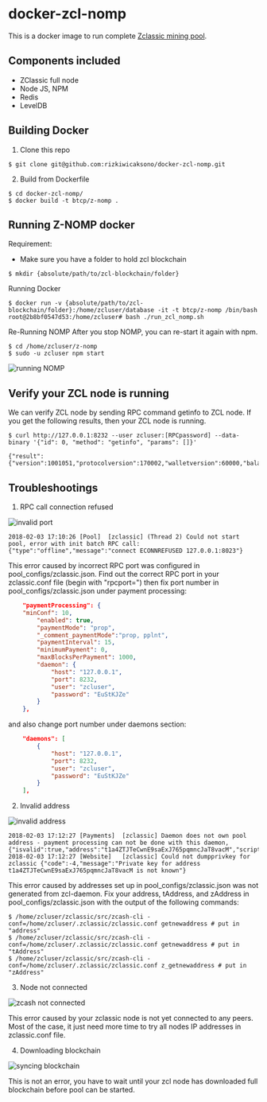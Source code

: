 # docker-zcl-nomp
This is a docker image to run complete [Zclassic mining pool](https://github.com/BTCP-community/z-nomp).

## Components included
* ZClassic full node
* Node JS, NPM
* Redis
* LevelDB

## Building Docker

1. Clone this repo
```
$ git clone git@github.com:rizkiwicaksono/docker-zcl-nomp.git
```

2. Build from Dockerfile
```
$ cd docker-zcl-nomp/
$ docker build -t btcp/z-nomp .
```


## Running Z-NOMP docker

Requirement:
* Make sure you have a folder to hold zcl blockchain
```
$ mkdir {absolute/path/to/zcl-blockchain/folder}
```

Running Docker

```
$ docker run -v {absolute/path/to/zcl-blockchain/folder}:/home/zcluser/database -it -t btcp/z-nomp /bin/bash
root@2b8bf0547d53:/home/zcluser# bash ./run_zcl_nomp.sh
```

Re-Running NOMP
After you stop NOMP, you can re-start it again with npm.
```
$ cd /home/zcluser/z-nomp
$ sudo -u zcluser npm start
```

![running NOMP](https://user-images.githubusercontent.com/4344115/35884568-fc28a574-0b3f-11e8-84d6-2b4fe2422e68.png)


## Verify your ZCL node is running
We can verify ZCL node by sending RPC command getinfo to ZCL node. If you get the following results, then your ZCL node is running.
```
$ curl http://127.0.0.1:8232 --user zcluser:[RPCpassword] --data-binary '{"id": 0, "method": "getinfo", "params": []}'

{"result":{"version":1001051,"protocolversion":170002,"walletversion":60000,"balance":0.00000000,"blocks":245515,"timeoffset":-6,"connections":8,"proxy":"","difficulty":1652238.118018669,"testnet":false,"keypoololdest":1517647133,"keypoolsize":101,"paytxfee":0.00000000,"relayfee":0.00000100,"errors":""},"error":null,"id":0}
```


## Troubleshootings

1. RPC call connection refused

![invalid port](https://user-images.githubusercontent.com/4344115/35867293-47fee076-0b0e-11e8-854a-2156b57175d5.png)
```
2018-02-03 17:10:26 [Pool]	[zclassic] (Thread 2) Could not start pool, error with init batch RPC call: {"type":"offline","message":"connect ECONNREFUSED 127.0.0.1:8023"}
```

This error caused by incorrect RPC port was configured in pool_configs/zclassic.json. Find out the correct RPC port in your zclassic.conf file (begin with "rpcport=") then fix port number in pool_configs/zclassic.json under payment processing:

```json
    "paymentProcessing": {
    "minConf": 10,
        "enabled": true,
        "paymentMode": "prop",
        "_comment_paymentMode":"prop, pplnt",
        "paymentInterval": 15,
        "minimumPayment": 0,
        "maxBlocksPerPayment": 1000,
        "daemon": {
            "host": "127.0.0.1",
            "port": 8232,
            "user": "zcluser",
            "password": "EuStKJZe"
        }
    },
```

and also change port number under daemons section:
```json
    "daemons": [
        {
            "host": "127.0.0.1",
            "port": 8232,
            "user": "zcluser",
            "password": "EuStKJZe"
        }
    ],
```

2. Invalid address

![invalid address](https://user-images.githubusercontent.com/4344115/35867060-abdd60a0-0b0d-11e8-8a90-f8730d1991b3.png)

```
2018-02-03 17:12:27 [Payments]	[zclassic] Daemon does not own pool address - payment processing can not be done with this daemon, {"isvalid":true,"address":"t1a4ZTJTeCwnE9saExJ765pqmncJaT8vacM","scriptPubKey":"76a914b1947522d1058216bebd58afd34ffa10e45bb83f88ac","ismine":false,"iswatchonly":false,"isscript":false}
2018-02-03 17:12:27 [Website]	[zclassic] Could not dumpprivkey for zclassic {"code":-4,"message":"Private key for address t1a4ZTJTeCwnE9saExJ765pqmncJaT8vacM is not known"}
```
This error caused by addresses set up in pool_configs/zclassic.json was not generated from zcl-daemon. Fix your address, tAddress, and zAddress in pool_configs/zclassic.json with the output of the following commands:

```
$ /home/zcluser/zclassic/src/zcash-cli -conf=/home/zcluser/.zclassic/zclassic.conf getnewaddress # put in "address"
$ /home/zcluser/zclassic/src/zcash-cli -conf=/home/zcluser/.zclassic/zclassic.conf getnewaddress # put in "tAddress"
$ /home/zcluser/zclassic/src/zcash-cli -conf=/home/zcluser/.zclassic/zclassic.conf z_getnewaddress # put in "zAddress"
```

3. Node not connected

![zcash not connected](https://user-images.githubusercontent.com/4344115/35866736-ce1c8412-0b0c-11e8-9ba3-c8cc22846842.png)

This error caused by your zclassic node is not yet connected to any peers. Most of the case, it just need more time to try all nodes IP addresses in zclassic.conf file.

4. Downloading blockchain

![syncing blockchain](https://user-images.githubusercontent.com/4344115/35866858-1979beca-0b0d-11e8-859a-8dd41a3ed5a1.png)

This is not an error, you have to wait until your zcl node has downloaded full blockchain before pool can be started.







